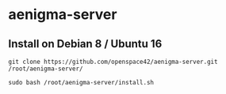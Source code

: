 # aenigma-server

## Install on Debian 8 / Ubuntu 16

```git clone https://github.com/openspace42/aenigma-server.git /root/aenigma-server/```

```sudo bash /root/aenigma-server/install.sh```
